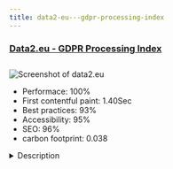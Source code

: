 ```yaml
---
title: data2-eu---gdpr-processing-index
---
```


<div style="height: 3rem">
  <a href="https://data2.eu/en/"><h3>Data2.eu - GDPR Processing Index</h3></a>
</div>
<img loading="lazy" src="/images/thumbs/data2.eu.jpg" alt="Screenshot of data2.eu" />
<ul>
  <li>Performace: 100%</li>
  <li>
    First contentful paint:
    1.40Sec
  </li>
  <li>Best practices: 93%</li>
  <li>Accessibility: 95%</li>
  <li>SEO: 96%</li>
  <li>carbon footprint: 0.038</li>
</ul>
<details>
  <summary>Description</summary>
  <p>This website informs businesses and organizations about the GDPR, gives tips about how to make a website GDPR compatible. 

The GDPR (General Data Protection Regulation) is the European privacy law that is enforced since May 25th 2018, and every business and organization that processes personal data of European citizens needs to comply with it. 

One of the requirements is to set up a Processing Index in which is described what personal data is processed (gathered, stored and shared with 3rd parties) and how it is protected. The website offers an online GDPR Processing Tool.The website uses Joomla's core multilingual feature to offer the website in English, German and Dutch. 

The template uses the Bootstrap CSS framework. The GDPR Tips page uses Joomla's core Tags functionality.

The Software-as-a-Service was custom developed and uses an alternative registration procedure. The Joomla core registration form asks 6 fields: Name, Username, Email, 2nd Email (check with previous email field), Password, 2nd Password (check with previous password field). The alternative registration asks 2 fields (Name + Email) after which a temporary password is sent to the email address, and with first login, the user is forced to choose a new password.</p>
</details>

